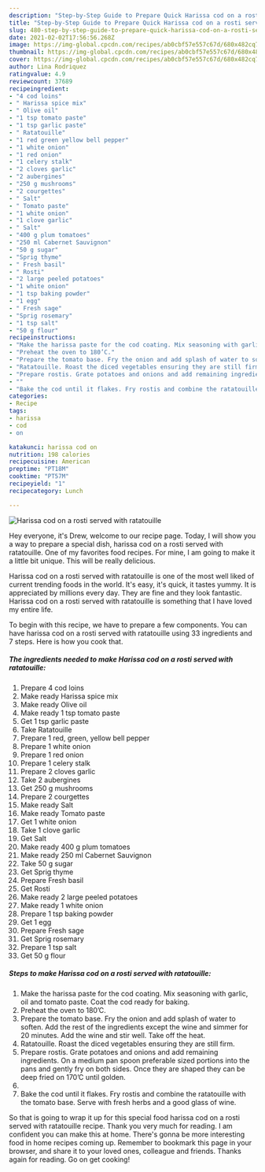 ```yaml
---
description: "Step-by-Step Guide to Prepare Quick Harissa cod on a rosti served with ratatouille"
title: "Step-by-Step Guide to Prepare Quick Harissa cod on a rosti served with ratatouille"
slug: 480-step-by-step-guide-to-prepare-quick-harissa-cod-on-a-rosti-served-with-ratatouille
date: 2021-02-02T17:56:56.268Z
image: https://img-global.cpcdn.com/recipes/ab0cbf57e557c67d/680x482cq70/harissa-cod-on-a-rosti-served-with-ratatouille-recipe-main-photo.jpg
thumbnail: https://img-global.cpcdn.com/recipes/ab0cbf57e557c67d/680x482cq70/harissa-cod-on-a-rosti-served-with-ratatouille-recipe-main-photo.jpg
cover: https://img-global.cpcdn.com/recipes/ab0cbf57e557c67d/680x482cq70/harissa-cod-on-a-rosti-served-with-ratatouille-recipe-main-photo.jpg
author: Lina Rodriquez
ratingvalue: 4.9
reviewcount: 37689
recipeingredient:
- "4 cod loins"
- " Harissa spice mix"
- " Olive oil"
- "1 tsp tomato paste"
- "1 tsp garlic paste"
- " Ratatouille"
- "1 red green yellow bell pepper"
- "1 white onion"
- "1 red onion"
- "1 celery stalk"
- "2 cloves garlic"
- "2 aubergines"
- "250 g mushrooms"
- "2 courgettes"
- " Salt"
- " Tomato paste"
- "1 white onion"
- "1 clove garlic"
- " Salt"
- "400 g plum tomatoes"
- "250 ml Cabernet Sauvignon"
- "50 g sugar"
- "Sprig thyme"
- " Fresh basil"
- " Rosti"
- "2 large peeled potatoes"
- "1 white onion"
- "1 tsp baking powder"
- "1 egg"
- " Fresh sage"
- "Sprig rosemary"
- "1 tsp salt"
- "50 g flour"
recipeinstructions:
- "Make the harissa paste for the cod coating. Mix seasoning with garlic, oil and tomato paste. Coat the cod ready for baking."
- "Preheat the oven to 180’C."
- "Prepare the tomato base. Fry the onion and add splash of water to soften. Add the rest of the ingredients except the wine and simmer for 20 minutes. Add the wine and stir well. Take off the heat."
- "Ratatouille. Roast the diced vegetables ensuring they are still firm."
- "Prepare rostis. Grate potatoes and onions and add remaining ingredients. On a medium pan spoon preferable sized portions into the pans and gently fry on both sides. Once they are shaped they can be deep fried on 170’C until golden."
- ""
- "Bake the cod until it flakes. Fry rostis and combine the ratatouille with the tomato base. Serve with fresh herbs and a good glass of wine."
categories:
- Recipe
tags:
- harissa
- cod
- on

katakunci: harissa cod on 
nutrition: 198 calories
recipecuisine: American
preptime: "PT18M"
cooktime: "PT57M"
recipeyield: "1"
recipecategory: Lunch

---
```



![Harissa cod on a rosti served with ratatouille](https://img-global.cpcdn.com/recipes/ab0cbf57e557c67d/680x482cq70/harissa-cod-on-a-rosti-served-with-ratatouille-recipe-main-photo.jpg)

Hey everyone, it's Drew, welcome to our recipe page. Today, I will show you a way to prepare a special dish, harissa cod on a rosti served with ratatouille. One of my favorites food recipes. For mine, I am going to make it a little bit unique. This will be really delicious.

Harissa cod on a rosti served with ratatouille is one of the most well liked of current trending foods in the world. It's easy, it's quick, it tastes yummy. It is appreciated by millions every day. They are fine and they look fantastic. Harissa cod on a rosti served with ratatouille is something that I have loved my entire life.




To begin with this recipe, we have to prepare a few components. You can have harissa cod on a rosti served with ratatouille using 33 ingredients and 7 steps. Here is how you cook that.

<!--inarticleads1-->

##### The ingredients needed to make Harissa cod on a rosti served with ratatouille:

1. Prepare 4 cod loins
1. Make ready  Harissa spice mix
1. Make ready  Olive oil
1. Make ready 1 tsp tomato paste
1. Get 1 tsp garlic paste
1. Take  Ratatouille
1. Prepare 1 red, green, yellow bell pepper
1. Prepare 1 white onion
1. Prepare 1 red onion
1. Prepare 1 celery stalk
1. Prepare 2 cloves garlic
1. Take 2 aubergines
1. Get 250 g mushrooms
1. Prepare 2 courgettes
1. Make ready  Salt
1. Make ready  Tomato paste
1. Get 1 white onion
1. Take 1 clove garlic
1. Get  Salt
1. Make ready 400 g plum tomatoes
1. Make ready 250 ml Cabernet Sauvignon
1. Take 50 g sugar
1. Get Sprig thyme
1. Prepare  Fresh basil
1. Get  Rosti
1. Make ready 2 large peeled potatoes
1. Make ready 1 white onion
1. Prepare 1 tsp baking powder
1. Get 1 egg
1. Prepare  Fresh sage
1. Get Sprig rosemary
1. Prepare 1 tsp salt
1. Get 50 g flour




<!--inarticleads2-->

##### Steps to make Harissa cod on a rosti served with ratatouille:

1. Make the harissa paste for the cod coating. Mix seasoning with garlic, oil and tomato paste. Coat the cod ready for baking.
1. Preheat the oven to 180’C.
1. Prepare the tomato base. Fry the onion and add splash of water to soften. Add the rest of the ingredients except the wine and simmer for 20 minutes. Add the wine and stir well. Take off the heat.
1. Ratatouille. Roast the diced vegetables ensuring they are still firm.
1. Prepare rostis. Grate potatoes and onions and add remaining ingredients. On a medium pan spoon preferable sized portions into the pans and gently fry on both sides. Once they are shaped they can be deep fried on 170’C until golden.
1. 
1. Bake the cod until it flakes. Fry rostis and combine the ratatouille with the tomato base. Serve with fresh herbs and a good glass of wine.




So that is going to wrap it up for this special food harissa cod on a rosti served with ratatouille recipe. Thank you very much for reading. I am confident you can make this at home. There's gonna be more interesting food in home recipes coming up. Remember to bookmark this page in your browser, and share it to your loved ones, colleague and friends. Thanks again for reading. Go on get cooking!

